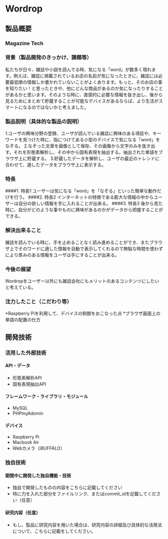 # Wordrop
## 製品概要
### Magazine Tech

### 背景（製品開発のきっかけ、課題等）
私たちが日々、雑誌や小説を読んでる時、気になる「word」が数多く現れます。例えば、雑誌に掲載されているお店の名前が気になったときに、雑誌には必要最低限の情報しか書かれていないことがよくあります。もっと、そのお店の事を知りたい！と思ったときや、他にどんな商品があるのか気になったりすることがあるかと思います。そのような時に、直感的に必要な情報を抜き出し、後から見るためにまとめて貯蔵することが可能なデバイスがあるならば、より生活がスマートになるのではないかと考えました。

### 製品説明（具体的な製品の説明）
1.ユーザの興味分野の登録、ユーザが読んでいる雑誌に興味のある項目や、キーワードを見つけた時に、指につけてある小型のデバイスで気になる「word」をなぞる。
2.なぞった文章を画像として保存、その画像から文字のみを抜き出す。それを形態素解析し、その中から固有表現を抽出する。抽出された単語をブラウザ上に貯蔵する。
3.貯蔵したデータを解析し、ユーザの最近のトレンドに合わせて、適したデータをブラウザ上に表示する。

### 特長
####1. 特長1
ユーザーは気になる「word」を「なぞる」といった簡単な動作だけを行う。
####2. 特長2
インターネットの特徴である膨大な情報の中からユーザーは自分の欲しい情報を手に入れることが出来る。
####3. 特長3
後から見た時に、自分がどのような事やものに興味があるのかがデータから把握することができる。

### 解決出来ること
雑誌を読んでいる時に、手を止めることなく読み進めることができ、またブラウザ上でそのワードに適した情報を自動で表示してくれるので無駄な時間を使わずにより厚みのある情報をユーザは手にすることが出来る。

### 今後の展望
Wordropをユーザー以外にも雑誌会社にもメリットのあるコンテンツにしたいと考えている。

### 注力したこと（こだわり等）
*Raspberry Piを利用して、デバイスの制御をおこなった点
*ブラウザ画面上の単語の配置の仕方

## 開発技術
### 活用した外部技術
#### API・データ
* 形態素解析API
* 固有表現抽出API

#### フレームワーク・ライブラリ・モジュール
* MySQL
* PHPmyAdomin

#### デバイス
* Raspberry Pi
* Macbook Air
* Webカメラ（iBUFFALO）

### 独自技術
#### 期間中に開発した独自機能・技術
* 独自で開発したものの内容をこちらに記載してください
* 特に力を入れた部分をファイルリンク、またはcommit_idを記載してください（任意）

#### 研究内容（任意）
* もし、製品に研究内容を用いた場合は、研究内容の詳細及び具体的な活用法について、こちらに記載をしてください。
